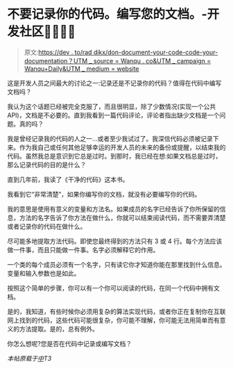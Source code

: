 # 不要记录你的代码。编写您的文档。-开发社区👩‍💻👨‍💻

> 原文:[https://dev . to/rad dikx/don-document-your-code-code-your-documentation？UTM _ source = Wanqu . co&UTM _ campaign = Wanqu+Daily&UTM _ medium = website](https://dev.to/raddikx/dont-document-your-code-code-your-documentation?utm_source=wanqu.co&utm_campaign=Wanqu+Daily&utm_medium=website)

这是开发人员之间最大的讨论之一:记录还是不记录你的代码？值得在代码中编写文档吗？

我认为这个话题已经被完全克服了，而且很明显，除了少数情况(实现一个公共 API)，文档是不必要的。直到我看到一篇代码评论，评论者指出缺少文档是一个问题。真的吗？

我是曾经记录我的代码的人之一...或者至少我试过了。我深信代码必须被记录下来。作为我自己或任何其他足够幸运的开发人员的未来的备份或提醒，以结束我的代码。虽然我总是意识到它总是过时。到那时，我已经在想:如果文档总是过时，那么记录代码的目的是什么？

直到几年前，我读了《干净的代码》这本书。

我看到它“非常清楚”，如果你编写你的文档，就没有必要编写你的代码。

我的意思是使用有意义的变量和方法名。如果成员的名字已经告诉了你所保留的信息，方法的名字告诉了你方法在做什么，你就可以结束阅读代码，而不需要弄清楚或者记录你的代码在做什么。

尽可能多地提取方法代码。即使您最终得到的方法只有 3 或 4 行。每个方法应该做一件事，而且只能做一件事。名字必须解释它的作用。

一个类的每个成员必须有一个名字，只有读它你才知道你能在那里找到什么信息。变量和输入参数也是如此。

按照这个简单的步骤，你可以有一个你可以阅读的代码，在同一个代码中拥有文档。

是的，我知道，有些时候你必须用复杂的算法实现代码，或者你正在复制你在互联网上找到的代码，这些代码可能很复杂，你可能不理解，你可能无法用简单而有意义的方法提取。是的，总有例外。

你怎么想呢?您是否在代码中记录或编写文档？

*本帖原载于[中](https://medium.com/@morillas/dont-document-your-code-code-your-documentation-5b940357a829)T3*